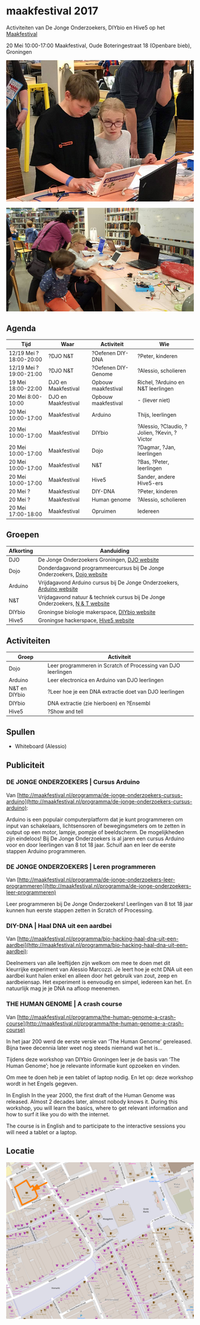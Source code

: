 # maakfestival 2017

Activiteiten van De Jonge Onderzoekers, DIYbio en Hive5 op het [Maakfestival](https://www.maakfestival.nl)

20 Mei 10:00-17:00
Maakfestival, Oude Boteringestraat 18 (Openbare bieb), Groningen

![Foto van Raymond Hendriks](maakfestival_2017_1.jpg)

![Foto van Raymond Hendriks](maakfestival_2017_2.jpg)

## Agenda

Tijd|Waar|Activiteit|Wie
---|---|---|---
12/19 Mei ?18:00-20:00|?DJO N&T|?Oefenen DIY-DNA|?Peter, kinderen 
12/19 Mei ?19:00-21:00|?DJO N&T|?Oefenen DIY-Genome|?Alessio, scholieren
19 Mei 18:00-22:00|DJO en Maakfestival|Opbouw maakfestival|Richel, ?Arduino en N&T leerlingen
20 Mei 8:00-10:00|DJO en Maakfestival|Opbouw maakfestival|- (liever niet)
20 Mei 10:00-17:00|Maakfestival|Arduino|Thijs, leerlingen
20 Mei 10:00-17:00|Maakfestival|DIYbio|?Alessio, ?Claudio, ?Jolien, ?Kevin, ?Victor
20 Mei 10:00-17:00|Maakfestival|Dojo|?Dagmar, ?Jan, leerlingen
20 Mei 10:00-17:00|Maakfestival|N&T|?Bas, ?Peter, leerlingen
20 Mei 10:00-17:00|Maakfestival|Hive5|Sander, andere Hive5-ers
20 Mei ?|Maakfestival|DIY-DNA|?Peter, kinderen
20 Mei ?|Maakfestival|Human genome|?Alessio, scholieren
20 Mei 17:00-18:00|Maakfestival|Opruimen|Iedereen

## Groepen

Afkorting|Aanduiding
---|---
DJO|De Jonge Onderzoekers Groningen, [DJO website](https://www.djog.nl)
Dojo|Donderdagavond programmeercursus bij De Jonge Onderzoekers, [Dojo website](https://github.com/richelbilderbeek/Dojo)
Arduino|Vrijdagavond Arduino cursus bij De Jonge Onderzoekers, [Arduino website](https://github.com/richelbilderbeek/ArduinoCourse)
N&T|Vrijdagavond natuur & techniek cursus bij De Jonge Onderzoekers, [N & T website](https://github.com/dpstruwe/N-T-cursus-DJOG)
DIYbio|Groningse biologie makerspace, [DIYbio website](http://www.diybiogroningen.org/)
Hive5|Groningse hackerspace, [Hive5 website](hive5.nl/)

## Activiteiten

Groep|Activiteit
---|---
Dojo|Leer programmeren in Scratch of Processing van DJO leerlingen
Arduino|Leer electronica en Arduino van DJO leerlingen
N&T en DIYbio|?Leer hoe je een DNA extractie doet van DJO leerlingen
DIYbio|DNA extractie (zie hierboen) en ?Ensembl
Hive5|?Show and tell

## Spullen

 * Whiteboard (Alessio)

## Publiciteit

### DE JONGE ONDERZOEKERS | Cursus Arduino

Van [http://maakfestival.nl/programma/de-jonge-onderzoekers-cursus-arduino](http://maakfestival.nl/programma/de-jonge-onderzoekers-cursus-arduino):

Arduino is een populair computerplatform 
dat je kunt programmeren om input van schakelaars, 
lichtsensoren of bewegingsmeters om te zetten in 
output op een motor, lampje, pompje of beeldscherm. 
De mogelijkheden zijn eindeloos! 
Bij De Jonge Onderzoekers is al jaren een cursus Arduino voor en door leerlingen van 8 tot 18 jaar. 
Schuif aan en leer de eerste stappen Arduino programmeren.

### DE JONGE ONDERZOEKERS | Leren programmeren

Van [http://maakfestival.nl/programma/de-jonge-onderzoekers-leer-programmeren](http://maakfestival.nl/programma/de-jonge-onderzoekers-leer-programmeren)

Leer programmeren bij De Jonge Onderzoekers! Leerlingen van 8 tot 18 jaar kunnen hun eerste stappen zetten in Scratch of Processing.

### DIY-DNA | Haal DNA uit een aardbei

Van [http://maakfestival.nl/programma/bio-hacking-haal-dna-uit-een-aardbei](http://maakfestival.nl/programma/bio-hacking-haal-dna-uit-een-aardbei):

Deelnemers van alle leeftijden zijn welkom om mee te doen 
met dit kleurrijke experiment van Alessio Marcozzi. 
Je leert hoe je echt DNA uit een aardbei kunt halen enkel en 
alleen door het gebruik van zout, zeep en aardbeiensap. 
Het experiment is eenvoudig en simpel, iedereen kan het. 
En natuurlijk mag je je DNA na afloop meenemen.

### THE HUMAN GENOME | A crash course

Van [http://maakfestival.nl/programma/the-human-genome-a-crash-course](http://maakfestival.nl/programma/the-human-genome-a-crash-course)

In het jaar 200 werd de eerste versie van ‘The Human Genome’ gereleased. 
Bijna twee decennia later weet nog steeds niemand wat het is…

Tijdens deze workshop van DIYbio Groningen leer je de basis van ‘The Human Genome’; 
hoe je relevante informatie kunt opzoeken en vinden. 

Om mee te doen heb je een tablet of laptop nodig. 
En let op: deze workshop wordt in het Engels gegeven.

In English
In the year 2000, the first draft of the Human Genome was released. 
Almost 2 decades later, almost nobody knows it. 
During this workshop, you will learn the basics, 
where to get relevant information and how to surf it like you do with the internet.

The course is in English and to participate to the interactive sessions you will need a tablet or a laptop.

## Locatie 
![De locatie](locatie.png)
